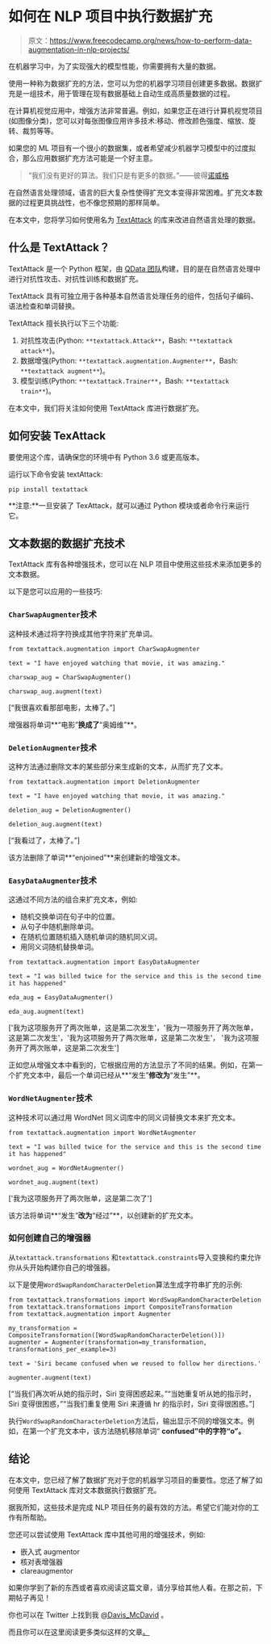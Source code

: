 # 如何在 NLP 项目中执行数据扩充

> 原文：<https://www.freecodecamp.org/news/how-to-perform-data-augmentation-in-nlp-projects/>

在机器学习中，为了实现强大的模型性能，你需要拥有大量的数据。

使用一种称为数据扩充的方法，您可以为您的机器学习项目创建更多数据。数据扩充是一组技术，用于管理在现有数据基础上自动生成高质量数据的过程。

在计算机视觉应用中，增强方法非常普遍。例如，如果您正在进行计算机视觉项目(如图像分类)，您可以对每张图像应用许多技术:移动、修改颜色强度、缩放、旋转、裁剪等等。

如果您的 ML 项目有一个很小的数据集，或者希望减少机器学习模型中的过度拟合，那么应用数据扩充方法可能是一个好主意。

> “我们没有更好的算法。我们只是有更多的数据。”——彼得[诺威格](https://research.google/people/author205/?ref=hackernoon.com)

在自然语言处理领域，语言的巨大复杂性使得扩充文本变得非常困难。扩充文本数据的过程更具挑战性，也不像您预期的那样简单。

在本文中，您将学习如何使用名为 [TextAttack](https://github.com/QData/TextAttack?ref=hackernoon.com) 的库来改进自然语言处理的数据。

## 什么是 TextAttack？

TextAttack 是一个 Python 框架，由 [QData 团队](https://qdata.github.io/qdata-page/?ref=hackernoon.com)构建，目的是在自然语言处理中进行对抗性攻击、对抗性训练和数据扩充。

TextAttack 具有可独立用于各种基本自然语言处理任务的组件，包括句子编码、语法检查和单词替换。

TextAttack 擅长执行以下三个功能:

1.  对抗性攻击(Python: `**textattack.Attack**`，Bash: `**textattack attack**`)。
2.  数据增强(Python: `**textattack.augmentation.Augmenter**`，Bash: `**textattack augment**`)。
3.  模型训练(Python: `**textattack.Trainer**`，Bash: `**textattack train**`)。

在本文中，我们将关注如何使用 TextAttack 库进行数据扩充。

## 如何安装 TexAttack

要使用这个库，请确保您的环境中有 Python 3.6 或更高版本。

运行以下命令安装 textAttack:

```
pip install textattack
```

**注意:**一旦安装了 TexAttack，就可以通过 Python 模块或者命令行来运行它。

## 文本数据的数据扩充技术

TextAttack 库有各种增强技术，您可以在 NLP 项目中使用这些技术来添加更多的文本数据。

以下是您可以应用的一些技巧:

### `CharSwapAugmenter`技术

这种技术通过将字符换成其他字符来扩充单词。

```
from textattack.augmentation import CharSwapAugmenter

text = "I have enjoyed watching that movie, it was amazing."

charswap_aug = CharSwapAugmenter()

charswap_aug.augment(text)
```

[“我很喜欢看那部电影，太棒了。”]

增强器将单词**“电影”**换成了**“奥姆维”**。

### `DeletionAugmenter`技术

这种方法通过删除文本的某些部分来生成新的文本，从而扩充了文本。

```
from textattack.augmentation import DeletionAugmenter

text = "I have enjoyed watching that movie, it was amazing."

deletion_aug = DeletionAugmenter()

deletion_aug.augment(text)
```

[“我看过了，太棒了。”]

该方法删除了单词**“enjoined”**来创建新的增强文本。

### `EasyDataAugmenter`技术

这通过不同方法的组合来扩充文本，例如:

*   随机交换单词在句子中的位置。
*   从句子中随机删除单词。
*   在随机位置随机插入随机单词的随机同义词。
*   用同义词随机替换单词。

```
from textattack.augmentation import EasyDataAugmenter

text = "I was billed twice for the service and this is the second time it has happened"

eda_aug = EasyDataAugmenter()

eda_aug.augment(text)
```

['我为这项服务开了两次账单，这是第二次发生'，'我为一项服务开了两次账单，这是第二次发生'，'我为这项服务开了两次账单，这是第二次发生'，
'我为这项服务开了两次账单，这是第二次发生']

正如您从增强文本中看到的，它根据应用的方法显示了不同的结果。例如，在第一个扩充文本中，最后一个单词已经从**“发生”**修改为**“发生”**。

### `WordNetAugmenter`技术

这种技术可以通过用 WordNet 同义词库中的同义词替换文本来扩充文本。

```
from textattack.augmentation import WordNetAugmenter

text = "I was billed twice for the service and this is the second time it has happened"

wordnet_aug = WordNetAugmenter()

wordnet_aug.augment(text)
```

['我为这项服务开了两次账单，这是第二次了']

该方法将单词**“发生”**改为**“经过”**，以创建新的扩充文本。

### 如何创建自己的增强器

从`textattack.transformations` 和`textattack.constraints`导入变换和约束允许你从头开始构建你自己的增强器。

以下是使用`WordSwapRandomCharacterDeletion`算法生成字符串扩充的示例:

```
from textattack.transformations import WordSwapRandomCharacterDeletion
from textattack.transformations import CompositeTransformation
from textattack.augmentation import Augmenter

my_transformation = CompositeTransformation([WordSwapRandomCharacterDeletion()])
augmenter = Augmenter(transformation=my_transformation, transformations_per_example=3)

text = 'Siri became confused when we reused to follow her directions.'

augmenter.augment(text)
```

[“当我们再次听从她的指示时，Siri 变得困惑起来。”“当她重复听从她的指示时，Siri 变得很困惑，”“当我们重复使用 Siri 来遵循 hr 的指示时，Siri 变得很困惑。”]

执行`WordSwapRandomCharacterDeletion`方法后，输出显示不同的增强文本。例如，在第一个扩充文本中，该方法随机移除单词“ **confused”中的字符“**o”**。**

## 结论

在本文中，您已经了解了数据扩充对于您的机器学习项目的重要性。您还了解了如何使用 TextAttack 库对文本数据执行数据扩充。

据我所知，这些技术是完成 NLP 项目任务的最有效的方法。希望它们能对你的工作有所帮助。

您还可以尝试使用 TextAttack 库中其他可用的增强技术，例如:

*   嵌入式 augmentor
*   核对表增强器
*   clareaugmentor

如果你学到了新的东西或者喜欢阅读这篇文章，请分享给其他人看。在那之前，下期帖子再见！

你也可以在 Twitter 上找到我 [@Davis_McDavid](https://twitter.com/Davis_McDavid?ref=hackernoon.com) 。

而且你可以在这里阅读更多类似这样的文章[。](https://hackernoon.com/u/davisdavid)